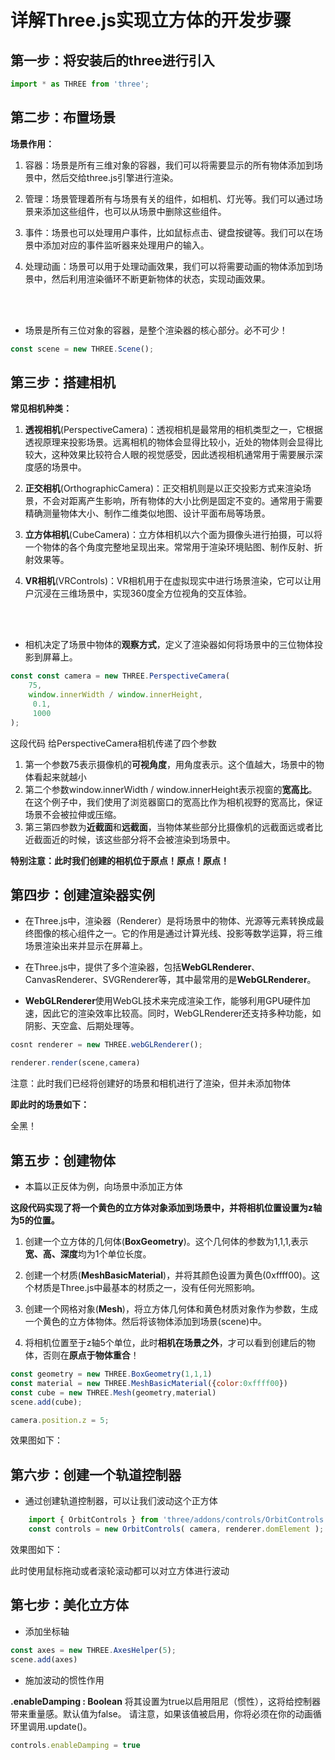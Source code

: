 # 详解Three.js实现立方体的开发步骤

## 第一步：将安装后的three进行引入
```js no-run
import * as THREE from 'three';
```

## 第二步：布置场景

**场景作用：**
1. 容器：场景是所有三维对象的容器，我们可以将需要显示的所有物体添加到场景中，然后交给three.js引擎进行渲染。

2. 管理：场景管理着所有与场景有关的组件，如相机、灯光等。我们可以通过场景来添加这些组件，也可以从场景中删除这些组件。

3. 事件：场景也可以处理用户事件，比如鼠标点击、键盘按键等。我们可以在场景中添加对应的事件监听器来处理用户的输入。

4. 处理动画：场景可以用于处理动画效果，我们可以将需要动画的物体添加到场景中，然后利用渲染循环不断更新物体的状态，实现动画效果。
   
<br>
<br>

- 场景是所有三位对象的容器，是整个渲染器的核心部分。必不可少！
```js
const scene = new THREE.Scene();
```

## 第三步：搭建相机

**常见相机种类：**

1. **透视相机**(PerspectiveCamera)：透视相机是最常用的相机类型之一，它根据透视原理来投影场景。远离相机的物体会显得比较小，近处的物体则会显得比较大，这种效果比较符合人眼的视觉感受，因此透视相机通常用于需要展示深度感的场景中。

2. **正交相机**(OrthographicCamera)：正交相机则是以正交投影方式来渲染场景，不会对距离产生影响，所有物体的大小比例是固定不变的。通常用于需要精确测量物体大小、制作二维类似地图、设计平面布局等场景。

3. **立方体相机**(CubeCamera)：立方体相机以六个面为摄像头进行拍摄，可以将一个物体的各个角度完整地呈现出来。常常用于渲染环境贴图、制作反射、折射效果等。

4. **VR相机**(VRControls)：VR相机用于在虚拟现实中进行场景渲染，它可以让用户沉浸在三维场景中，实现360度全方位视角的交互体验。


<br>
<br>

- 相机决定了场景中物体的**观察方式**，定义了渲染器如何将场景中的三位物体投影到屏幕上。
```js no-run
const const camera = new THREE.PerspectiveCamera(
    75, 
    window.innerWidth / window.innerHeight,
     0.1, 
     1000
);
```
这段代码 给PerspectiveCamera相机传递了四个参数
1. 第一个参数75表示摄像机的**可视角度**，用角度表示。这个值越大，场景中的物体看起来就越小 
2. 第二个参数window.innerWidth / window.innerHeight表示视窗的**宽高比**。在这个例子中，我们使用了浏览器窗口的宽高比作为相机视野的宽高比，保证场景不会被拉伸或压缩。
3. 第三第四参数为**近截面**和**远截面**，当物体某些部分比摄像机的远截面远或者比近截面近的时候，该这些部分将不会被渲染到场景中。

**特别注意：此时我们创建的相机位于原点！原点！原点！**


## 第四步：创建渲染器实例

- 在Three.js中，渲染器（Renderer）是将场景中的物体、光源等元素转换成最终图像的核心组件之一。它的作用是通过计算光线、投影等数学运算，将三维场景渲染出来并显示在屏幕上。
  
- 在Three.js中，提供了多个渲染器，包括**WebGLRenderer**、CanvasRenderer、SVGRenderer等，其中最常用的是**WebGLRenderer**。

- **WebGLRenderer**使用WebGL技术来完成渲染工作，能够利用GPU硬件加速，因此它的渲染效率比较高。同时，WebGLRenderer还支持多种功能，如阴影、天空盒、后期处理等。
  

```js no-run
cosnt renderer = new THREE.webGLRenderer();

renderer.render(scene,camera) 
```

注意：此时我们已经将创建好的场景和相机进行了渲染，但并未添加物体

**即此时的场景如下：** 

全黑！
<sceneandcamera />
<script setup>
    import sceneandcamera from './pages/02基础知识场景和相机渲染器.vue'
    import addCube from './pages/02基础知识添加物体.vue'
    import addOrbit from './pages/02轨道控制器.vue'
    import beauty from './pages/02美化立方体.vue'
</script>

## 第五步：创建物体

- 本篇以正反体为例，向场景中添加正方体
  
**这段代码实现了将一个黄色的立方体对象添加到场景中，并将相机位置设置为z轴为5的位置。**
1. 创建一个立方体的几何体(**BoxGeometry**)。这个几何体的参数为1,1,1,表示**宽、高、深度**均为1个单位长度。
2. 创建一个材质(**MeshBasicMaterial**)，并将其颜色设置为黄色(0xffff00)。这个材质是Three.js中最基本的材质之一，没有任何光照影响。

3. 创建一个网格对象(**Mesh**)，将立方体几何体和黄色材质对象作为参数，生成一个黄色的立方体物体。然后将该物体添加到场景(scene)中。
4. 将相机位置至于z轴5个单位，此时**相机在场景之外**，才可以看到创建后的物体，否则在**原点于物体重合**！
   
```js no-run
const geometry = new THREE.BoxGeometry(1,1,1)
const material = new THREE.MeshBasicMaterial({color:0xffff00})
const cube = new THREE.Mesh(geometry,material)
scene.add(cube);

camera.position.z = 5;
```
效果图如下：

<addCube />

## 第六步：创建一个轨道控制器

- 通过创建轨道控制器，可以让我们波动这个正方体

```js no-run
    import { OrbitControls } from 'three/addons/controls/OrbitControls.js';
    const controls = new OrbitControls( camera, renderer.domElement );
```

效果图如下：

此时使用鼠标拖动或者滚轮滚动都可以对立方体进行波动
<addOrbit />

## 第七步：美化立方体

- 添加坐标轴
```js
const axes = new THREE.AxesHelper(5);
scene.add(axes)
```

- 施加波动的惯性作用
  
**.enableDamping : Boolean**
将其设置为true以启用阻尼（惯性），这将给控制器带来重量感。默认值为false。
请注意，如果该值被启用，你将必须在你的动画循环里调用.update()。

```js no-run
controls.enableDamping = true
```


<beauty />


  





